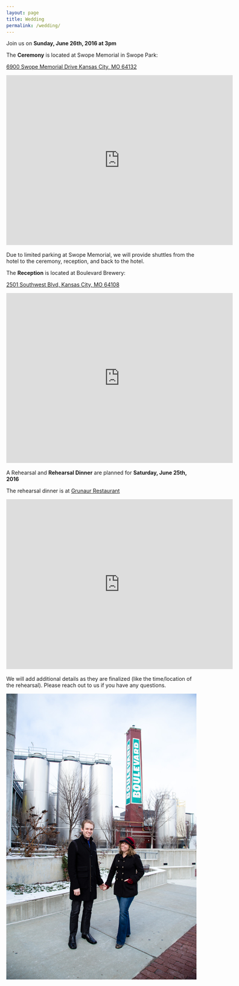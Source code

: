 ```yaml
---
layout: page
title: Wedding
permalink: /wedding/
---
```


Join us on **Sunday, June 26th, 2016 at 3pm**

The **Ceremony** is located at Swope Memorial in Swope Park:

[6900 Swope Memorial Drive
Kansas City, MO 64132](https://www.google.com/maps/place/6900+Swope+Memorial+Dr,+Kansas+City,+MO+64132/@38.9972141,-94.5800647,12z/data=!4m2!3m1!1s0x87c0e43a626e20b5:0xb0e78f2998466d74)

<iframe src="https://www.google.com/maps/embed?pb=!1m18!1m12!1m3!1d99225.38481127539!2d-94.58006474093166!3d38.99721414865782!2m3!1f0!2f0!3f0!3m2!1i1024!2i768!4f13.1!3m3!1m2!1s0x87c0e43a626e20b5%3A0xb0e78f2998466d74!2s6900+Swope+Memorial+Dr%2C+Kansas+City%2C+MO+64132!5e0!3m2!1sen!2sus!4v1454034637105" width="600" height="450" frameborder="0" style="border:0" allowfullscreen></iframe>

Due to limited parking at Swope Memorial, we will provide shuttles from the hotel to the ceremony, reception, and back to the hotel.

The **Reception** is located at Boulevard Brewery:

[2501 Southwest Blvd, Kansas City, MO 64108](https://www.google.com/maps/place/2501+Southwest+Blvd,+Kansas+City,+MO+64108/@39.082101,-94.5989243,17z/data=!3m1!4b1!4m2!3m1!1s0x87c0f036f798861f:0xabac3355d5ed366f)

<iframe src="https://www.google.com/maps/embed?pb=!1m18!1m12!1m3!1d3097.0700969488385!2d-94.59892428382055!3d39.08210104363899!2m3!1f0!2f0!3f0!3m2!1i1024!2i768!4f13.1!3m3!1m2!1s0x87c0f036f798861f%3A0xabac3355d5ed366f!2s2501+Southwest+Blvd%2C+Kansas+City%2C+MO+64108!5e0!3m2!1sen!2sus!4v1454035104869" width="600" height="450" frameborder="0" style="border:0" allowfullscreen></iframe>

A Rehearsal and **Rehearsal Dinner** are planned for **Saturday, June 25th, 2016**

The rehearsal dinner is at [Grunaur Restaurant](https://www.google.com/maps/place/Grunauer/@39.0875677,-94.5873553,17z/data=!3m1!4b1!4m2!3m1!1s0x87c0f0404d243a9b:0x9be17280c1acec5d)

<iframe src="https://www.google.com/maps/embed?pb=!1m18!1m12!1m3!1d3096.830091894922!2d-94.58735528382044!3d39.08756774331551!2m3!1f0!2f0!3f0!3m2!1i1024!2i768!4f13.1!3m3!1m2!1s0x87c0f0404d243a9b%3A0x9be17280c1acec5d!2sGrunauer!5e0!3m2!1sen!2sus!4v1454035154761" width="600" height="450" frameborder="0" style="border:0" allowfullscreen></iframe>

We will add additional details as they are finalized (like the time/location of the rehearsal). Please reach out to us if you have any questions.

![Boulevard](/images/img_5070.jpg)
